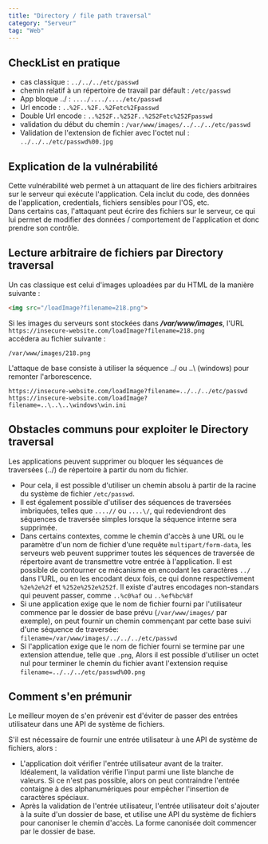 ```yaml
---
title: "Directory / file path traversal"
category: "Serveur"
tag: "Web"
---
```


## CheckList en pratique
- cas classique :  `../../../etc/passwd`
- chemin relatif à un répertoire de travail par défault : `/etc/passwd`
- App bloque ../ : `..../..../..../etc/passwd`
- Url encode : `..%2F..%2F..%2Fetc%2Fpasswd`
- Double Url encode : `..%252F..%252F..%252Fetc%252Fpasswd`
- validation du début du chemin : `/var/www/images/../../../etc/passwd`
- Validation de l'extension de fichier avec l'octet nul : `../../../etc/passwd%00.jpg`

## Explication de la vulnérabilité
Cette vulnérabilité web permet à un attaquant de lire des fichiers arbitraires sur le serveur qui exécute l'application. Cela inclut du code, des données de l'application, credentials, fichiers sensibles pour l'OS, etc.  
Dans certains cas, l'attaquant peut écrire des fichiers sur le serveur, ce qui lui permet de modifier des données / comportement de l'application et donc prendre son contrôle.

## Lecture arbitraire de fichiers par Directory traversal
Un cas classique est celui d'images uploadées par du HTML de la manière suivante :
```html
<img src="/loadImage?filename=218.png">
```
Si les images du serveurs sont stockées dans ***/var/www/images***, l'URL  
`https://insecure-website.com/loadImage?filename=218.png `  
accédera au fichier suivante :
```console
/var/www/images/218.png
```

L'attaque de base consiste à utiliser la séquence ../ ou ..\ (windows) pour remonter l'arborescence.

```
https://insecure-website.com/loadImage?filename=../../../etc/passwd
https://insecure-website.com/loadImage?filename=..\..\..\windows\win.ini
```
## Obstacles communs pour exploiter le Directory traversal
Les applications peuvent supprimer ou bloquer les séquances de traversées (../) de répertoire à partir du nom du fichier.

- Pour cela, il est possible d'utiliser un chemin absolu à partir de la racine du système de fichier  `/etc/passwd`.  
- Il est également possible d'utiliser des séquences de traversées imbriquées, telles que `....//` ou `....\/`, qui redeviendront des séquences de traversée simples lorsque la séquence interne sera supprimée.  
- Dans certains contextes, comme le chemin d'accès à une URL ou le paramètre d'un  nom de fichier d'une requête `multipart/form-data`, les serveurs web peuvent supprimer toutes les séquences de traversée de répertoire avant de transmettre votre entrée à l'application. Il est possible de contourner ce mécanisme en encodant les caractères `../` dans l'URL, ou en les encodant deux fois, ce qui donne respectivement `%2e%2e%2f` et `%252e%252e%252f`. 
Il existe d'autres encodages non-standars qui peuvent passer, comme `..%c0%af` ou `..%ef%bc%8f`
- Si une application exige que le nom de fichier fourni par l'utilisateur commence par le dossier de base prévu (`/var/www/images/` par exemple), on peut fournir un chemin commençant par cette base suivi d'une séquence de traversée:
`filename=/var/www/images/../../../etc/passwd`
- Si l'application exige que le nom de fichier fourni se termine par une extension attendue, telle que `.png`, Alors il est possible d'utiliser un octet nul pour terminer le chemin du fichier avant l'extension requise
`filename=../../../etc/passwd%00.png`


## Comment s'en prémunir
Le meilleur moyen de s'en prévenir est d'éviter de passer des entrées utilisateur dans une API de système de fichiers.

S'il est nécessaire de fournir une entrée utilisateur à une API de système de fichiers, alors :
- L'application doit vérifier l'entrée utilisateur avant de la traiter. Idéalement, la validation vérifie l'input parmi une liste blanche de valeurs. Si ce n'est pas possible, alors on peut contraindre l'entrée contaigne à des alphanumériques pour empêcher l'insertion de caractères spéciaux.
- Après la validation de l'entrée utilisateur, l'entrée utilisateur doit s'ajouter à la suite d'un dossier de base, et utilise une API du système de fichiers pour canoniser le chemin d'accès. La forme canonisée doit commencer par le dossier de base.

